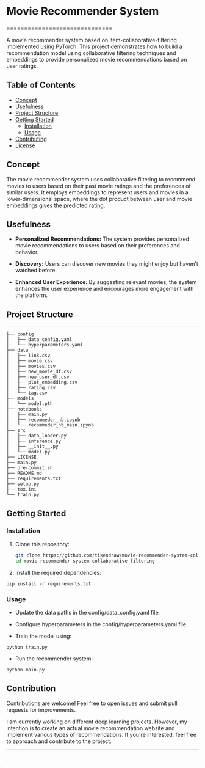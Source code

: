 # Movie Recommender System
==============================

A movie recommender system based on item-collaborative-filtering implemented using PyTorch. This project demonstrates how to build a recommendation model using collaborative filtering techniques and embeddings to provide personalized movie recommendations based on user ratings.

## Table of Contents

- [Concept](#concept)
- [Usefulness](#usefulness)
- [Project Structure](#project-structure)
- [Getting Started](#getting-started)
  - [Installation](#installation)
  - [Usage](#usage)
- [Contributing](#contributing)
- [License](#license)

## Concept

The movie recommender system uses collaborative filtering to recommend movies to users based on their past movie ratings and the preferences of similar users. It employs embeddings to represent users and movies in a lower-dimensional space, where the dot product between user and movie embeddings gives the predicted rating.

## Usefulness

- **Personalized Recommendations:** The system provides personalized movie recommendations to users based on their preferences and behavior.

- **Discovery:** Users can discover new movies they might enjoy but haven't watched before.

- **Enhanced User Experience:** By suggesting relevant movies, the system enhances the user experience and encourages more engagement with the platform.


## Project Structure
------------
```
├── config
│   ├── data_config.yaml
│   └── hyperparameters.yaml
├── data
│   ├── link.csv
│   ├── movie.csv
│   ├── movies.csv
│   ├── new_movie_df.csv
│   ├── new_user_df.csv
│   ├── plot_embedding.csv
│   ├── rating.csv
│   └── tag.csv
├── models
│   └── model.pth
├── notebooks
│   ├── main.py
│   ├── recommeder_nb.ipynb
│   └── recommeder_nb_main.ipynb
├── src
│   ├── data_loader.py
│   ├── inference.py
│   ├── __init__.py
│   └── model.py
├── LICENSE
├── main.py
├── pre-commit.sh
├── README.md
├── requirements.txt
├── setup.py
├── tox.ini
└── train.py
```

## Getting Started

### Installation

1. Clone this repository:

   ```bash
   git clone https://github.com/tikendraw/movie-recommender-system-collaborative-filtering.git
   cd movie-recommender-system-collaborative-filtering

2. Install the required dependencies:
```
pip install -r requirements.txt
```
### Usage
* Update the data paths in the config/data_config.yaml file.

* Configure hyperparameters in the config/hyperparameters.yaml file.

* Train the model using:
```
python train.py
```
* Run the recommender system:

```
python main.py
```

## Contribution

Contributions are welcome! Feel free to open issues and submit pull requests for improvements.

I am currently working on different deep learning projects. However, my intention is to create an actual movie recommendation website and implement various types of recommendations. If you're interested, feel free to approach and contribute to the project.

---
_

